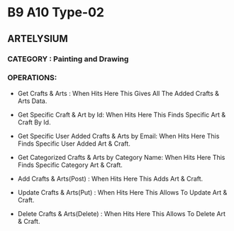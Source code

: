 # B9 A10 Type-02

## ARTELYSIUM

### CATEGORY : Painting and Drawing

### OPERATIONS:

- Get Crafts & Arts : When Hits Here This Gives All The Added Crafts & Arts Data. 

- Get Specific Craft & Art by Id: When Hits Here This Finds Specific Art & Craft By Id. 

- Get Specific User Added Crafts & Arts by Email: When Hits Here This Finds Specific User Added Art & Craft.

- Get Categorized Crafts & Arts by Category Name: When Hits Here This Finds Specific Category Art & Craft. 

- Add Crafts & Arts(Post) : When Hits Here This Adds Art & Craft. 

- Update Crafts & Arts(Put) : When Hits Here This Allows To Update Art & Craft. 

- Delete Crafts & Arts(Delete) : When Hits Here This Allows To Delete Art & Craft. 

